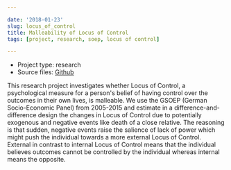 ```yaml
---

date: '2018-01-23'
slug: locus_of_control
title: Malleability of Locus of Control
tags: [project, research, soep, locus of control]

---
```


<ul>
    <li>
        Project type: research
    </li>
    <li>
        Source files: <a
        href="https://github.com/tobiasraabe/loc">Github</a>
    </li>
</ul>

This research project investigates whether Locus of Control, a psychological
measure for a person's belief of having control over the outcomes in their own
lives, is malleable. We use the GSOEP (German Socio-Economic Panel) from
2005-2015 and estimate in a difference-and-difference design the changes in
Locus of Control due to potentially exogenous and negative events like death of
a close relative. The reasoning is that sudden, negative events raise the
salience of lack of power which might push the individual towards a more
external Locus of Control. External in contrast to internal Locus of Control
means that the individual believes outcomes cannot be controlled by the
individual whereas internal means the opposite.